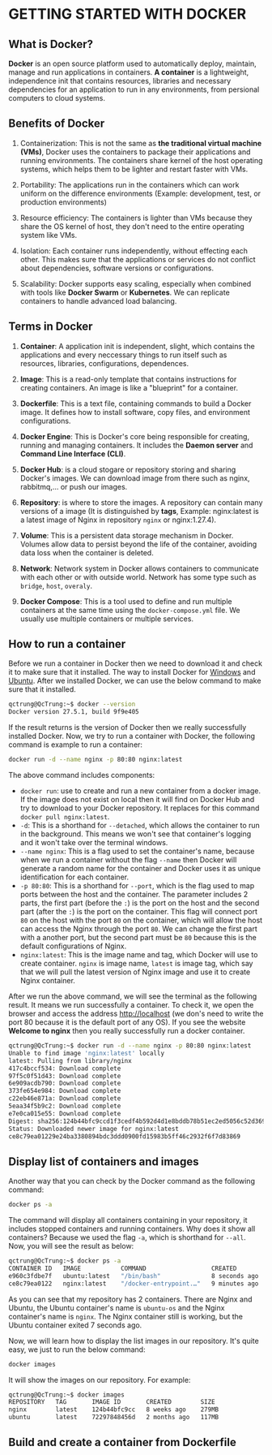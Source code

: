 # GETTING STARTED WITH DOCKER

## What is Docker?

**Docker** is an open source platform used to automatically deploy, maintain, manage and run applications in containers. **A container** is a lightweight, independence init that contains resources, libraries and necessary dependencies for an application to run in any environments, from persional computers to cloud systems.

## Benefits of Docker

1. Containerization: This is not the same as **the traditional virtual machine (VMs)**, Docker uses the containers to package their applications and running environments. The containers share kernel of the host operating systems, which helps them to be lighter and restart faster with VMs.

2. Portability: The applications run in the containers which can work uniform on the difference environments (Example: development, test, or production environments)

3. Resource efficiency: The containers is lighter than VMs because they share the OS kernel of host, they don't need to the entire operating system like VMs.

4. Isolation: Each container runs independently, without effecting each other. This makes sure that the applications or services do not conflict about dependencies, software versions or configurations.

5. Scalability: Docker supports easy scaling, especially when combined with tools like **Docker Swarm** or **Kubernetes**. We can replicate containers to handle advanced load balancing.

## Terms in Docker

1. **Container**: A application init is independent, slight, which contains the applications and every neccessary things to run itself such as resources, libraries, configurations, dependences.

2. **Image**: This is a read-only template that contains instructions for creating containers. An image is like a "blueprint" for a container.

3. **Dockerfile**: This is a text file, containing commands to build a Docker image. It defines how to install software, copy files, and environment configurations.

4. **Docker Engine**: This is Docker's core being responsible for creating, running and managing containers. It includes the **Daemon server** and **Command Line Interface (CLI)**.

5. **Docker Hub**: is a cloud stogare or repository storing and sharing Docker's images. We can download image from there such as nginx, rabbitmq,... or push our images.

6. **Repository**: is where to store the images. A repository can contain many versions of a image (It is distinguished by **tags**, Example: nginx:latest is a latest image of Nginx in repository `nginx` or nginx:1.27.4).

7. **Volume**: This is a persistent data storage mechanism in Docker. Volumes allow data to persist beyond the life of the container, avoiding data loss when the container is deleted.

8. **Network**: Network system in Docker allows containers to communicate with each other or with outside world. Network has some type such as `bridge`, `host`, `overaly`.

9. **Docker Compose**: This is a tool used to define and run multiple containers at the same time using the `docker-compose.yml` file. We usually use multiple containers or multiple services.

## How to run a container

Before we run a container in Docker then we need to download it and check it to make sure that it installed. The way to install Docker for [Windows](https://docs.docker.com/desktop/setup/install/windows-install/) and [Ubuntu](https://docs.docker.com/engine/install/ubuntu/). After we installed Docker, we can use the below command to make sure that it installed.

```bash
qctrung@QcTrung:~$ docker --version
Docker version 27.5.1, build 9f9e405
```

If the result returns is the version of Docker then we really successfully installed Docker. Now, we try to run a container with Docker, the following command is example to run a container:

```bash
docker run -d --name nginx -p 80:80 nginx:latest
```

The above command includes components:

- `docker run`: use to create and run a new container from a docker image. If the image does not exist on local then it will find on Docker Hub and try to download to your Docker repository. It replaces for this command `docker pull nginx:latest`.
- `-d`: This is a shorthand for `--detached`, which allows the container to run in the background. This means we won't see that container's logging and it won't take over the terminal windows.
- `--name nginx`: This is a flag used to set the container's name, because when we run a container without the flag `--name` then Docker will generate a random name for the container and Docker uses it as unique identification for each container.
- `-p 80:80`: This is a shorthand for `--port`, which is the flag used to map ports between the host and the container. The parameter includes 2 parts, the first part (before the `:`) is the port on the host and the second part (after the `:`) is the port on the container. This flag will connect port `80` on the host with the port `80` on the container, which will allow the host can access the Nginx through the port `80`. We can change the first part with a another port, but the second part must be `80` because this is the default configurations of Nginx.
- `nginx:latest`: This is the image name and tag, which Docker will use to create container. `nginx` is image name, `latest` is image tag, which say that we will pull the latest version of Nginx image and use it to create Nginx container.

After we run the above command, we will see the terminal as the following result. It means we run successfully a container. To check it, we open the browser and access the address [http://localhost](http://localhost) (we don's need to write the port 80 because it is the default port of any OS). If you see the website **Welcome to nginx** then you really successfully run a docker container.

```bash
qctrung@QcTrung:~$ docker run -d --name nginx -p 80:80 nginx:latest
Unable to find image 'nginx:latest' locally
latest: Pulling from library/nginx
417c4bccf534: Download complete 
97f5c0f51d43: Download complete 
6e909acdb790: Download complete 
373fe654e984: Download complete 
c22eb46e871a: Download complete 
5eaa34f5b9c2: Download complete 
e7e0ca015e55: Download complete 
Digest: sha256:124b44bfc9ccd1f3cedf4b592d4d1e8bddb78b51ec2ed5056c52d3692baebc19
Status: Downloaded newer image for nginx:latest
ce8c79ea01229e24ba3380894bdc3ddd0900fd15983b5ff46c2932f6f7d83869
```

## Display list of containers and images

Another way that you can check by the Docker command as the following command:

```bash
docker ps -a
```

The command will display all containers containing in your repository, it includes stopped containers and running containers. Why does it show all containers? Because we used the flag `-a`, which is shorthand for `--all`. Now, you will see the result as below:

```bash
qctrung@QcTrung:~$ docker ps -a
CONTAINER ID   IMAGE           COMMAND                  CREATED         STATUS                     PORTS                NAMES
e960c3fdbe7f   ubuntu:latest   "/bin/bash"              8 seconds ago   Exited (0) 7 seconds ago                        ubuntu-os
ce8c79ea0122   nginx:latest    "/docker-entrypoint.…"   9 minutes ago   Up 9 minutes               0.0.0.0:80->80/tcp   nginx
```

As you can see that my repository has 2 containers. There are Nginx and Ubuntu, the Ubuntu container's name is `ubuntu-os` and the Nginx container's name is `nginx`. The Nginx container still is working, but the Ubuntu container exited 7 seconds ago.

Now, we will learn how to display the list images in our repository. It's quite easy, we just to run the below command:

```bash
docker images
```

It will show the images on our repository. For example:

```bash
qctrung@QcTrung:~$ docker images
REPOSITORY   TAG       IMAGE ID       CREATED        SIZE
nginx        latest    124b44bfc9cc   8 weeks ago    279MB
ubuntu       latest    72297848456d   2 months ago   117MB
```

## Build and create a container from Dockerfile
